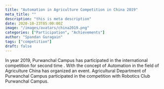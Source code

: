 ```yaml
---
title: "Automation in Agriculture Competition in China 2019"
meta_title: ""
description: "this is meta description"
date: 2020-10-23T05:00:00Z
image: "/images/avatars/china2019.png"
categories: ["Participation", "Achievements"]
author: "Spandan Guragain"
tags: ["competition"]
draft: false
---
```


In year 2019, Purwanchal Campus has participated in the international competition for second time . With the concept of Automation in the field of Agriculture China has organized an event. Agricultural Department of Purwanchal Campus participated in the competition with Robotics Club Purwanchal Campus. 
